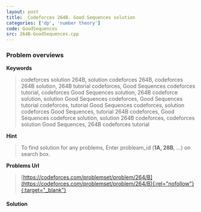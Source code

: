 ```yaml
---
layout: post
title:  Codeforces 264B. Good Sequences solution
categories: ['dp', 'number theory']
code: GoodSequences
src: 264B-GoodSequences.cpp
---
```

### **Problem overviews**

**Keywords**
> codeforces solution 264B, solution codeforces 264B, codeforces 264B solution, 264B tutorial codeforces, Good Sequences codeforces tutorial, codeforces Good Sequences solution, 264B codeforce solution, solution Good Sequences codeforces, Good Sequences tutorial codeforces, tutorial Good Sequences codeforces, solution codeforces Good Sequences, tutorial 264B codeforces, Good Sequences codeforce solution, solution 264B codeforces, codeforces solution Good Sequences, 264B codeforces tutorial

**Hint**
> To find solution for any problems, Enter probleam_id (**1A, 28B**, ...) on search box. 

**Problems Url**
> [https://codeforces.com/problemset/problem/264/B](https://codeforces.com/problemset/problem/264/B){:rel="nofollow"}{:target="_blank"}

#### **Solution**



